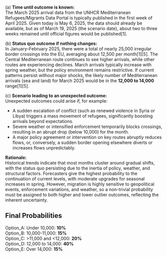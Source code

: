 (a) **Time until outcome is known:**  
The March 2025 arrival data from the UNHCR Mediterranean Refugees/Migrants Data Portal is typically published in the first week of April 2025. Given today is May 6, 2025, the data should already be available, but as of March 19, 2025 (the scenario date), about two to three weeks remained until official figures would be published[1].

(b) **Status quo outcome if nothing changes:**  
In January–February 2025, there were a total of nearly 25,000 irregular border crossings into the EU, averaging about 12,500 per month[1][5]. The Central Mediterranean route continues to see higher arrivals, while other routes are experiencing declines. March arrivals typically increase with spring weather, but the policy environment remains restrictive. If current patterns persist without major shocks, the likely number of Mediterranean arrivals (sea and land) for March 2025 would be in the **12,000 to 14,000** range[1][5].

(c) **Scenario leading to an unexpected outcome:**  
Unexpected outcomes could arise if, for example:

- A sudden escalation of conflict (such as renewed violence in Syria or Libya) triggers a mass movement of refugees, significantly boosting arrivals beyond expectations.
- Severe weather or intensified enforcement temporarily blocks crossings, resulting in an abrupt drop (below 10,000) for the month.
- A major policy agreement or intervention on key routes abruptly reduces flows, or, conversely, a sudden border opening elsewhere diverts or increases flows unpredictably.

**Rationale:**  
Historical trends indicate that most months cluster around gradual shifts, with the status quo persisting due to the inertia of policy, weather, and structural factors. Forecasters give the highest probability to the continuation of current levels, with moderate upgrades for seasonal increases in spring. However, migration is highly sensitive to geopolitical events, enforcement variations, and weather, so a non-trivial probability must be assigned to both higher and lower outlier outcomes, reflecting the inherent uncertainty.

## Final Probabilities

Option_A: Under 10,000: **10%**  
Option_B: 10,000-11,000: **15%**  
Option_C: >11,000 and <12,000: **20%**  
Option_D: 12,000 to 14,000: **40%**  
Option_E: Over 14,000: **15%**